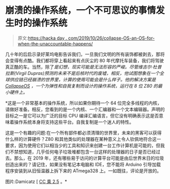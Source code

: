 # 崩溃的操作系统，一个不可思议的事情发生时的操作系统

> 原文:[https://hacka day . com/2019/10/26/collapse-OS-an-OS-for-when-the-unaccountable-happens/](https://hackaday.com/2019/10/26/collapse-os-an-os-for-when-the-unthinkable-happens/)

几十年的后启示录好莱坞电影告诉我们，一旦我们文明的所有装饰都被剥去，那将会变得有点酷。我们都将穿上看起来有点灰尘的 80 年代摩托车装备，我们将驾驶真正酷的车。当然，除了*是幻想，现实可能是无法形容的严峻。尽管维吉尔·杜普拉斯(Virgil Dupras)预测的未来不是后核时代的废墟，相反，他试图想象在一个全球供应链已经崩溃的世界里，计算的使用可能会是什么样子。他的解决方案是 [CollapseOS](https://collapseos.org/) ，一个为弹性和自我复制而设计的操作系统，运行在 8 位 Z80 的最小硬件上。*

 *这是一个非常基本的操作系统，所以如果你期待一个 64 位完全多线程的内核，请做好准备。相反，您看到的是一个内核、一个汇编器和一个文本编辑器。声明的目标之一是它可以为广泛的目标 CPU 编译汇编语言，但它没有明确表示这是否意味着操作系统本身将支持这些平台。自我复制是一个迷人的特性。

这是一个有趣的问题:在一个所有部件都必须清理的世界里，未来的黑客可以获得什么样的计算硬件？Z80 和其他类似的处理器在某种意义上令人钦佩地符合这一要求，因为使用它们以相当少的工具和知识来创建一台工作计算机是可能的，但我们不禁想知道，几乎任何电子垃圾堆都包含一台这样的处理器的日子是否已经过去。那么，在 2019 年，还有哪些易于访问的计算平台可能是由后世界末日的垃圾创造出来的？请记住，如果没有笔记本电脑和 IDE，您不能将 Arduino 引导加载程序安装到从旧恒温器上拆下来的 ATmega328 上。一如既往，评论是开放的。

图片:Damicatz [ [CC 乘 2.5](https://commons.wikimedia.org/wiki/File:Zilog_Z80.jpg) 。*